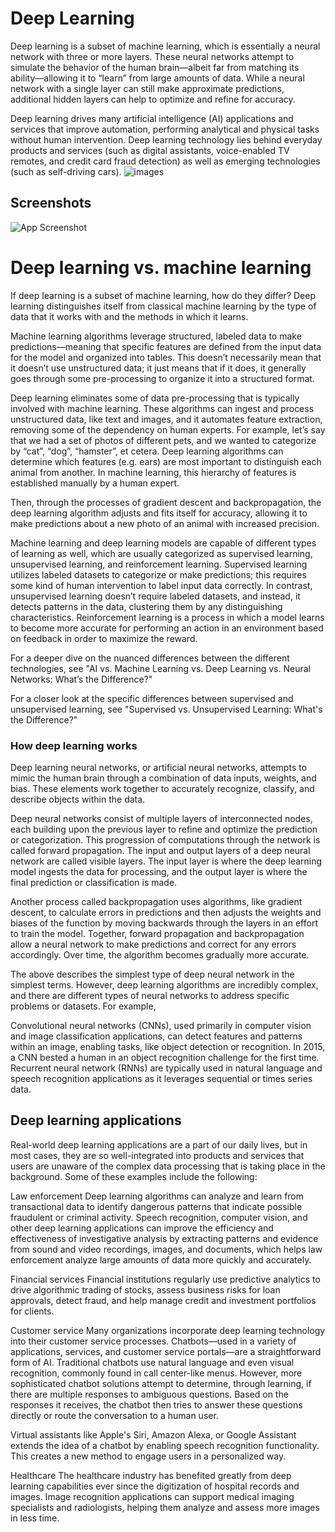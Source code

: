 
# Deep Learning
Deep learning is a subset of machine learning, which is essentially a neural network with three or more layers. These neural networks attempt to simulate the behavior of the human brain—albeit far from matching its ability—allowing it to “learn” from large amounts of data. While a neural network with a single layer can still make approximate predictions, additional hidden layers can help to optimize and refine for accuracy.

Deep learning drives many artificial intelligence (AI) applications and services that improve automation, performing analytical and physical tasks without human intervention. Deep learning technology lies behind everyday products and services (such as digital assistants, voice-enabled TV remotes, and credit card fraud detection) as well as emerging technologies (such as self-driving cars).
![images](https://user-images.githubusercontent.com/113829967/205112243-d62f5283-ae0a-4bb8-8901-cb066dac6642.png)




## Screenshots

![App Screenshot](https://via.placeholder.com/468x300?text=App+Screenshot+Here)

# Deep learning vs. machine learning
If deep learning is a subset of machine learning, how do they differ? Deep learning distinguishes itself from classical machine learning by the type of data that it works with and the methods in which it learns.

Machine learning algorithms leverage structured, labeled data to make predictions—meaning that specific features are defined from the input data for the model and organized into tables. This doesn’t necessarily mean that it doesn’t use unstructured data; it just means that if it does, it generally goes through some pre-processing to organize it into a structured format.

Deep learning eliminates some of data pre-processing that is typically involved with machine learning. These algorithms can ingest and process unstructured data, like text and images, and it automates feature extraction, removing some of the dependency on human experts. For example, let’s say that we had a set of photos of different pets, and we wanted to categorize by “cat”, “dog”, “hamster”, et cetera. Deep learning algorithms can determine which features (e.g. ears) are most important to distinguish each animal from another. In machine learning, this hierarchy of features is established manually by a human expert.

Then, through the processes of gradient descent and backpropagation, the deep learning algorithm adjusts and fits itself for accuracy, allowing it to make predictions about a new photo of an animal with increased precision.  

Machine learning and deep learning models are capable of different types of learning as well, which are usually categorized as supervised learning, unsupervised learning, and reinforcement learning. Supervised learning utilizes labeled datasets to categorize or make predictions; this requires some kind of human intervention to label input data correctly. In contrast, unsupervised learning doesn’t require labeled datasets, and instead, it detects patterns in the data, clustering them by any distinguishing characteristics. Reinforcement learning is a process in which a model learns to become more accurate for performing an action in an environment based on feedback in order to maximize the reward.

For a deeper dive on the nuanced differences between the different technologies, see "AI vs. Machine Learning vs. Deep Learning vs. Neural Networks: What’s the Difference?"

For a closer look at the specific differences between supervised and unsupervised learning, see "Supervised vs. Unsupervised Learning: What's the Difference?"

### How deep learning works
Deep learning neural networks, or artificial neural networks, attempts to mimic the human brain through a combination of data inputs, weights, and bias. These elements work together to accurately recognize, classify, and describe objects within the data.

Deep neural networks consist of multiple layers of interconnected nodes, each building upon the previous layer to refine and optimize the prediction or categorization. This progression of computations through the network is called forward propagation. The input and output layers of a deep neural network are called visible layers. The input layer is where the deep learning model ingests the data for processing, and the output layer is where the final prediction or classification is made.

Another process called backpropagation uses algorithms, like gradient descent, to calculate errors in predictions and then adjusts the weights and biases of the function by moving backwards through the layers in an effort to train the model. Together, forward propagation and backpropagation allow a neural network to make predictions and correct for any errors accordingly. Over time, the algorithm becomes gradually more accurate.

The above describes the simplest type of deep neural network in the simplest terms. However, deep learning algorithms are incredibly complex, and there are different types of neural networks to address specific problems or datasets. For example,

Convolutional neural networks (CNNs), used primarily in computer vision and image classification applications, can detect features and patterns within an image, enabling tasks, like object detection or recognition. In 2015, a CNN bested a human in an object recognition challenge for the first time.
Recurrent neural network (RNNs) are typically used in natural language and speech recognition applications as it leverages sequential or times series data.
## Deep learning applications
Real-world deep learning applications are a part of our daily lives, but in most cases, they are so well-integrated into products and services that users are unaware of the complex data processing that is taking place in the background. Some of these examples include the following:

Law enforcement
Deep learning algorithms can analyze and learn from transactional data to identify dangerous patterns that indicate possible fraudulent or criminal activity. Speech recognition, computer vision, and other deep learning applications can improve the efficiency and effectiveness of investigative analysis by extracting patterns and evidence from sound and video recordings, images, and documents, which helps law enforcement analyze large amounts of data more quickly and accurately.

Financial services
Financial institutions regularly use predictive analytics to drive algorithmic trading of stocks, assess business risks for loan approvals, detect fraud, and help manage credit and investment portfolios for clients.

Customer service
Many organizations incorporate deep learning technology into their customer service processes. Chatbots—used in a variety of applications, services, and customer service portals—are a straightforward form of AI. Traditional chatbots use natural language and even visual recognition, commonly found in call center-like menus. However, more sophisticated chatbot solutions attempt to determine, through learning, if there are multiple responses to ambiguous questions. Based on the responses it receives, the chatbot then tries to answer these questions directly or route the conversation to a human user.

Virtual assistants like Apple's Siri, Amazon Alexa, or Google Assistant extends the idea of a chatbot by enabling speech recognition functionality. This creates a new method to engage users in a personalized way.

Healthcare
The healthcare industry has benefited greatly from deep learning capabilities ever since the digitization of hospital records and images. Image recognition applications can support medical imaging specialists and radiologists, helping them analyze and assess more images in less time.


